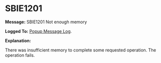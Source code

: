 # SBIE1201

**Message:** SBIE1201 Not enough memory

**Logged To:** [Popup Message Log](PopupMessageLog.md).

**Explanation:**

There was insufficient memory to complete some requested operation. The operation fails.
